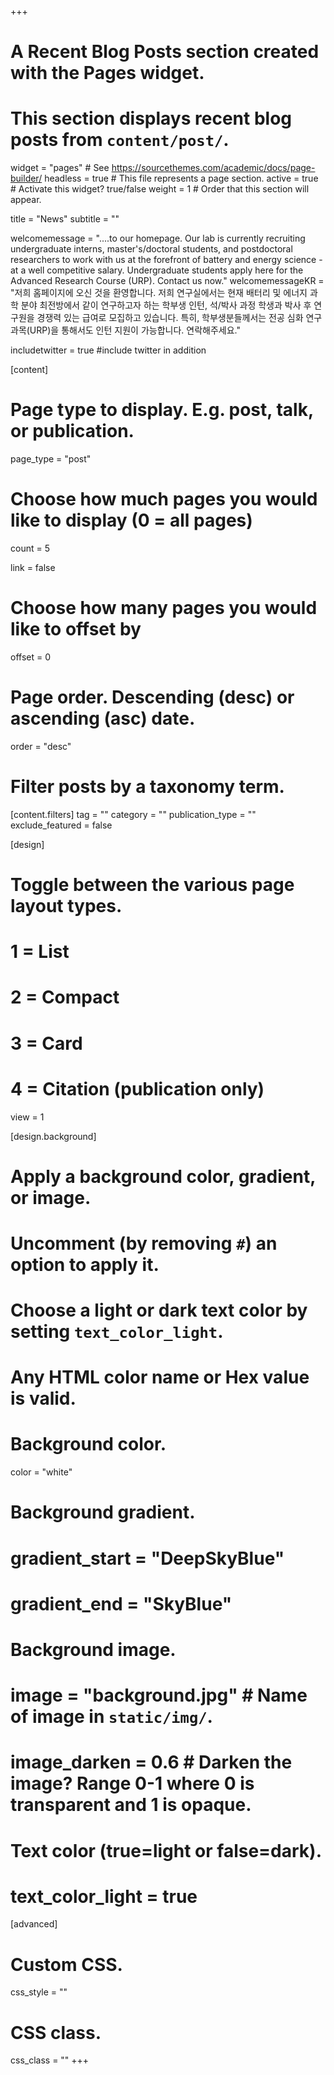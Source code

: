 +++
# A Recent Blog Posts section created with the Pages widget.
# This section displays recent blog posts from `content/post/`.

widget = "pages"  # See https://sourcethemes.com/academic/docs/page-builder/
headless = true  # This file represents a page section.
active = true  # Activate this widget? true/false
weight = 1  # Order that this section will appear.

title = "News"
subtitle = ""

welcomemessage = "....to our homepage. Our lab is currently recruiting undergraduate interns, master's/doctoral students, and postdoctoral researchers to work with us at the forefront of battery and energy science  - at a well competitive salary. Undergraduate students apply here for the Advanced Research Course (URP). Contact us now."
welcomemessageKR = "저희 홈페이지에 오신 것을 환영합니다. 저희 연구실에서는 현재 배터리 및 에너지 과학 분야 최전방에서 같이 연구하고자 하는 학부생 인턴, 석/박사 과정 학생과 박사 후 연구원을 경쟁력 있는 급여로 모집하고 있습니다. 특히, 학부생분들께서는 전공 심화 연구 과목(URP)을 통해서도 인턴 지원이 가능합니다. 연락해주세요."


includetwitter = true #include twitter in addition


[content]
  # Page type to display. E.g. post, talk, or publication.
  page_type = "post"
  
  # Choose how much pages you would like to display (0 = all pages)
  count = 5

  link = false
  
  # Choose how many pages you would like to offset by
  offset = 0

  # Page order. Descending (desc) or ascending (asc) date.
  order = "desc"

  # Filter posts by a taxonomy term.
  [content.filters]
    tag = ""
    category = ""
    publication_type = ""
    exclude_featured = false
  
[design]
  # Toggle between the various page layout types.
  #   1 = List
  #   2 = Compact
  #   3 = Card
  #   4 = Citation (publication only)
  view = 1
  
[design.background]
  # Apply a background color, gradient, or image.
  #   Uncomment (by removing `#`) an option to apply it.
  #   Choose a light or dark text color by setting `text_color_light`.
  #   Any HTML color name or Hex value is valid.
  
  # Background color.
  color = "white"
  
  # Background gradient.
  # gradient_start = "DeepSkyBlue"
  # gradient_end = "SkyBlue"
  
  # Background image.
  # image = "background.jpg"  # Name of image in `static/img/`.
  # image_darken = 0.6  # Darken the image? Range 0-1 where 0 is transparent and 1 is opaque.

  # Text color (true=light or false=dark).
  # text_color_light = true  
  
[advanced]
 # Custom CSS. 
 css_style = ""
 
 # CSS class.
 css_class = ""
+++
